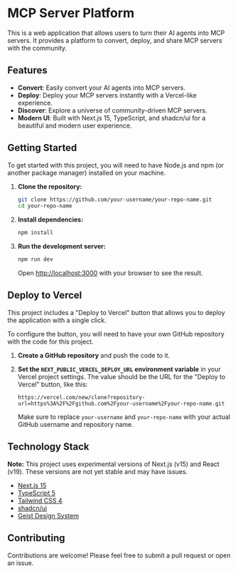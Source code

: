 # MCP Server Platform

This is a web application that allows users to turn their AI agents into MCP servers. It provides a platform to convert, deploy, and share MCP servers with the community.

## Features

-   **Convert**: Easily convert your AI agents into MCP servers.
-   **Deploy**: Deploy your MCP servers instantly with a Vercel-like experience.
-   **Discover**: Explore a universe of community-driven MCP servers.
-   **Modern UI**: Built with Next.js 15, TypeScript, and shadcn/ui for a beautiful and modern user experience.

## Getting Started

To get started with this project, you will need to have Node.js and npm (or another package manager) installed on your machine.

1.  **Clone the repository:**

    ```bash
    git clone https://github.com/your-username/your-repo-name.git
    cd your-repo-name
    ```

2.  **Install dependencies:**

    ```bash
    npm install
    ```

3.  **Run the development server:**

    ```bash
    npm run dev
    ```

    Open [http://localhost:3000](http://localhost:3000) with your browser to see the result.

## Deploy to Vercel

This project includes a "Deploy to Vercel" button that allows you to deploy the application with a single click.

To configure the button, you will need to have your own GitHub repository with the code for this project.

1.  **Create a GitHub repository** and push the code to it.

2.  **Set the `NEXT_PUBLIC_VERCEL_DEPLOY_URL` environment variable** in your Vercel project settings. The value should be the URL for the "Deploy to Vercel" button, like this:

    ```
    https://vercel.com/new/clone?repository-url=https%3A%2F%2Fgithub.com%2Fyour-username%2Fyour-repo-name.git
    ```

    Make sure to replace `your-username` and `your-repo-name` with your actual GitHub username and repository name.

## Technology Stack

**Note:** This project uses experimental versions of Next.js (v15) and React (v19). These versions are not yet stable and may have issues.

-   [Next.js 15](https://nextjs.org/)
-   [TypeScript 5](https://www.typescriptlang.org/)
-   [Tailwind CSS 4](https://tailwindcss.com/)
-   [shadcn/ui](https://ui.shadcn.com/)
-   [Geist Design System](https://vercel.com/geist/introduction)

## Contributing

Contributions are welcome! Please feel free to submit a pull request or open an issue.
